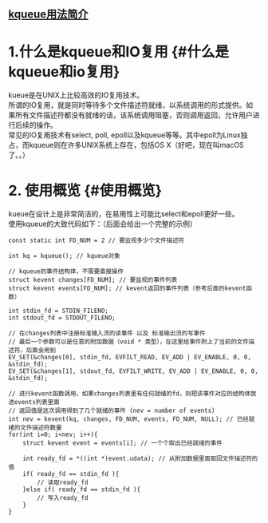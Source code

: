 ## [kqueue用法简介](#)

# 1.什么是kqueue和IO复用 {#什么是kqueue和io复用}

kueue是在UNIX上比较高效的IO复用技术。  
所谓的IO复用，就是同时等待多个文件描述符就绪，以系统调用的形式提供。如果所有文件描述符都没有就绪的话，该系统调用阻塞，否则调用返回，允许用户进行后续的操作。  
常见的IO复用技术有select, poll, epoll以及kqueue等等。其中epoll为Linux独占，而kqueue则在许多UNIX系统上存在，包括OS X（好吧，现在叫macOS了。。）

# 2. 使用概览 {#使用概览}

kueue在设计上是非常简洁的，在易用性上可能比select和epoll更好一些。  
使用kqueue的大致代码如下：（后面会给出一个完整的示例）

```
const static int FD_NUM = 2 // 要监视多少个文件描述符

int kq = kqueue(); // kqueue对象

// kqueue的事件结构体，不需要直接操作
struct kevent changes[FD_NUM]; // 要监视的事件列表
struct kevent events[FD_NUM]; // kevent返回的事件列表（参考后面的kevent函数）

int stdin_fd = STDIN_FILENO;
int stdout_fd = STDOUT_FILENO;

// 在changes列表中注册标准输入流的读事件 以及 标准输出流的写事件
// 最后一个参数可以是任意的附加数据（void * 类型），在这里给事件附上了当前的文件描述符，后面会用到
EV_SET(&changes[0], stdin_fd, EVFILT_READ, EV_ADD | EV_ENABLE, 0, 0, &stdin_fd); 
EV_SET(&changes[1], stdout_fd, EVFILT_WRITE, EV_ADD | EV_ENABLE, 0, 0, &stdin_fd);

// 进行kevent函数调用，如果changes列表里有任何就绪的fd，则把该事件对应的结构体放进events列表里面
// 返回值是这次调用得到了几个就绪的事件 (nev = number of events)
int nev = kevent(kq, changes, FD_NUM, events, FD_NUM, NULL); // 已经就绪的文件描述符数量
for(int i=0; i<nev; i++){
    struct kevent event = events[i]; // 一个个取出已经就绪的事件

    int ready_fd = *((int *)event.udata); // 从附加数据里面取回文件描述符的值
    if( ready_fd == stdin_fd ){
        // 读取ready_fd
    }else if( ready_fd == stdin_fd ){
        // 写入ready_fd
    }
}
```



